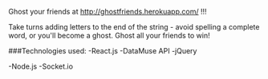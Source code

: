 Ghost your friends at http://ghostfriends.herokuapp.com/ !!!

Take turns adding letters to the end of the string - avoid spelling a complete word, or you'll become a ghost. Ghost all your friends to win!

###Technologies used: 
-React.js
-DataMuse API
-jQuery

-Node.js
-Socket.io
